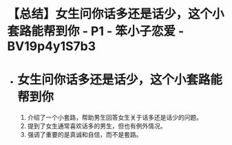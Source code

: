 # 【总结】女生问你话多还是话少，这个小套路能帮到你 - P1 - 笨小子恋爱 - BV19p4y1S7b3

-   # 女生问你话多还是话少，这个小套路能帮到你
    1.  介绍了一个小套路，帮助男生回答女生关于话多还是话少的问题。
    2.  提到了女生通常喜欢话多的男生，但也有例外情况。
    3.  强调了重要的是真诚和自信，而不是套路。